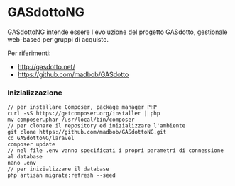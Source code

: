 # GASdottoNG

GASdottoNG intende essere l'evoluzione del progetto GASdotto, gestionale web-based per gruppi di acquisto.

Per riferimenti:

* http://gasdotto.net/
* https://github.com/madbob/GASdotto

### Inizializzazione

    // per installare Composer, package manager PHP
    curl -sS https://getcomposer.org/installer | php
    mv composer.phar /usr/local/bin/composer
    // per clonare il repository ed inizializzare l'ambiente
    git clone https://github.com/madbob/GASdottoNG.git
    cd GASdottoNG/laravel
    composer update
    // nel file .env vanno specificati i propri parametri di connessione al database
    nano .env
    // per inizializzare il database
    php artisan migrate:refresh --seed
